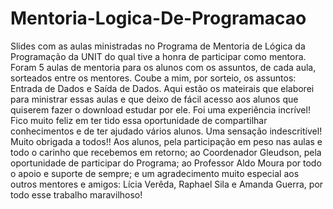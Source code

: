 # Mentoria-Logica-De-Programacao
 Slides com as aulas ministradas no Programa de Mentoria de Lógica da Programação da UNIT do qual tive a honra de participar como mentora.  Foram 5 aulas de mentoria para os alunos com os assuntos, de cada aula, sorteados entre os mentores. Coube a mim, por sorteio, os assuntos: Entrada de Dados e Saída de Dados. Aqui estão os mateirais que elaborei para ministrar essas aulas e que deixo de fácil acesso aos alunos que quiserem fazer o download estudar por ele. Foi uma experiência incrível! Fico muito feliz em ter tido essa oportunidade de compartilhar conhecimentos e de ter ajudado vários alunos. Uma sensação indescritível! Muito obrigada a todos!! Aos alunos, pela participação em peso nas aulas e todo o carinho que recebemos em retorno; ao Coordenador Gleudson, pela oportunidade de participar do Programa; ao Professor Aldo Moura por todo o apoio e suporte de sempre;  e um agradecimento muito especial aos outros mentores e amigos: Lícia Verêda, Raphael Sila e Amanda Guerra, por todo esse trabalho maravilhoso! 
